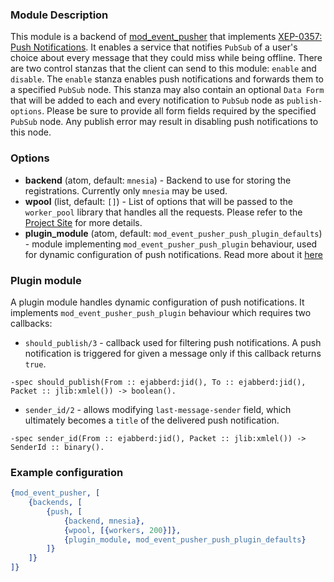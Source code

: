 ### Module Description

This module is a backend of [mod_event_pusher] that implements [XEP-0357: Push Notifications](https://xmpp.org/extensions/xep-0357.html).
It enables a service that notifies `PubSub` of a user's choice about every message that they could miss while being offline.
There are two control stanzas that the client can send to this module: `enable` and `disable`.
The `enable` stanza enables push notifications and forwards them to a specified `PubSub` node.
This stanza may also contain an optional `Data Form` that will be added to each and every notification to `PubSub` node as `publish-options`.
Please be sure to provide all form fields required by the specified `PubSub` node.
Any publish error may result in disabling push notifications to this node.

### Options

* **backend** (atom, default: `mnesia`) - Backend to use for storing the registrations.
 Currently only `mnesia` may be used.
* **wpool** (list, default: `[]`) - List of options that will be passed to the `worker_pool` library that handles all the requests.
 Please refer to the [Project Site](https://github.com/inaka/worker_pool) for more details.
* **plugin_module** (atom, default: `mod_event_pusher_push_plugin_defaults`) - module implementing `mod_event_pusher_push_plugin` behaviour,
  used for dynamic configuration of push notifications. Read more about it [here](#plugin-module)

### Plugin module

A plugin module handles dynamic configuration of push notifications. It implements `mod_event_pusher_push_plugin` behaviour which
requires two callbacks:

* `should_publish/3` - callback used for filtering push notifications. A push notification is triggered for given a message only if this
callback returns `true`.

```
-spec should_publish(From :: ejabberd:jid(), To :: ejabberd:jid(), Packet :: jlib:xmlel()) -> boolean().
```

* `sender_id/2` - allows modifying `last-message-sender` field, which ultimately becomes a `title` of the delivered push notification.

```
-spec sender_id(From :: ejabberd:jid(), Packet :: jlib:xmlel()) -> SenderId :: binary().
```

### Example configuration

```Erlang
{mod_event_pusher, [
    {backends, [
        {push, [
            {backend, mnesia},
            {wpool, [{workers, 200}]},
            {plugin_module, mod_event_pusher_push_plugin_defaults}
        ]}
    ]}
]}
```

[mod_event_pusher]: ./mod_event_pusher.md
